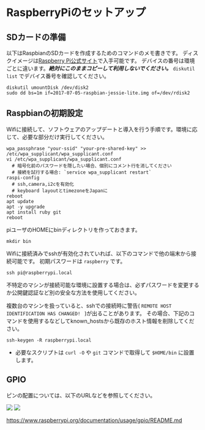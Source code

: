 # RaspberryPiのセットアップ

## SDカードの準備
以下はRaspbianのSDカードを作成するためのコマンドのメモ書きです。
ディスクイメージは<a href="https://www.raspberrypi.org/downloads/raspbian/">Raspberry Pi公式サイト</a>で入手可能です。
デバイスの番号は環境ごとに違います。***絶対にこのままコピーして利用しないでください。*** `diskutil list` でデバイス番号を確認してください。

```
diskutil umountDisk /dev/disk2
sudo dd bs=1m if=2017-07-05-raspbian-jessie-lite.img of=/dev/rdisk2
```

## Raspbianの初期設定
Wifiに接続して、ソフトウェアのアップデートと導入を行う手順です。環境に応じて、必要な部分だけ実行してください。

```
wpa_passphrase "your-ssid" "your-pre-shared-key" >> /etc/wpa_supplicant/wpa_supplicant.conf
vi /etc/wpa_supplicant/wpa_supplicant.conf
  # 暗号化前のパスワードを隠したい場合、個別にコメント行を消してください
  # 接続を試行する場合: `service wpa_supplicant restart`
raspi-config
  # ssh,camera,i2cを有効化
  # keyboard layoutとtimezoneをJapanに
reboot
apt update
apt -y upgrade
apt install ruby git
reboot
```

piユーザのHOMEにbinディレクトリを作っておきます。

```
mkdir bin
```

Wifiに接続済みでsshが有効化されていれば、以下のコマンドで他の端末から接続可能です。
初期パスワードは `raspberry` です。

```
ssh pi@raspberrypi.local
```

不特定のマシンが接続可能な環境に設置する場合は、必ずパスワードを変更するか公開鍵認証など別の安全な方法を使用してください。

複数台のマシンを扱っていると、sshでの接続時に警告( `REMOTE HOST IDENTIFICATION HAS CHANGED! ` )が出ることがあります。
その場合、下記のコマンドを使用するなどしてknown_hostsから既存のホスト情報を削除してください。

```
ssh-keygen -R raspberrypi.local
```

- 必要なスクリプトは `curl -O` や `git` コマンドで取得して `$HOME/bin` に設置します。

## GPIO
ピンの配置については、以下のURLなどを参照してください。

<img src="/gpio-numbers-pi2.png" class="img img-responsive"/>

<img src="/physical-pin-numbers.png" class="img img-responsive"/>

<https://www.raspberrypi.org/documentation/usage/gpio/README.md>

